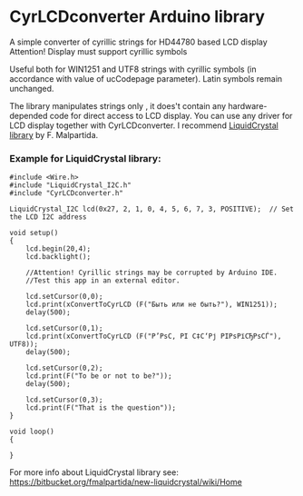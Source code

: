 # CyrLCDconverter Arduino library

A simple converter of cyrillic strings for HD44780 based LCD display
Attention! Display must support cyrillic symbols

Useful both for WIN1251 and UTF8 strings with cyrillic symbols 
(in accordance with value of ucCodepage parameter). 
Latin symbols remain unchanged.

The library manipulates strings only , it does't contain any hardware-depended code for direct access to LCD display. 
You can use any driver for LCD display together with CyrLCDconverter. I recommend [LiquidCrystal library](https://bitbucket.org/fmalpartida/new-liquidcrystal/wiki/Home) by F. Malpartida.

### Example for LiquidCrystal library: 

```Arduino
#include <Wire.h> 
#include "LiquidCrystal_I2C.h" 
#include "CyrLCDconverter.h"

LiquidCrystal_I2C lcd(0x27, 2, 1, 0, 4, 5, 6, 7, 3, POSITIVE);  // Set the LCD I2C address

void setup()   
{
	lcd.begin(20,4);
	lcd.backlight();	
	
	//Attention! Cyrillic strings may be corrupted by Arduino IDE.
	//Test this app in an external editor.
	
	lcd.setCursor(0,0);
	lcd.print(xConvertToCyrLCD (F("Быть или не быть?"), WIN1251));
	delay(500);	
	
	lcd.setCursor(0,1);
	lcd.print(xConvertToCyrLCD (F("Р’РѕС‚ РІ С‡С‘Рј РІРѕРїСЂРѕСЃ"), UTF8));
	delay(500);  
	
	lcd.setCursor(0,2);
	lcd.print(F("To be or not to be?"));
	delay(500);	
	
	lcd.setCursor(0,3);
	lcd.print(F("That is the question"));
}

void loop()
{

}
```

For more info about LiquidCrystal library see:
https://bitbucket.org/fmalpartida/new-liquidcrystal/wiki/Home 

